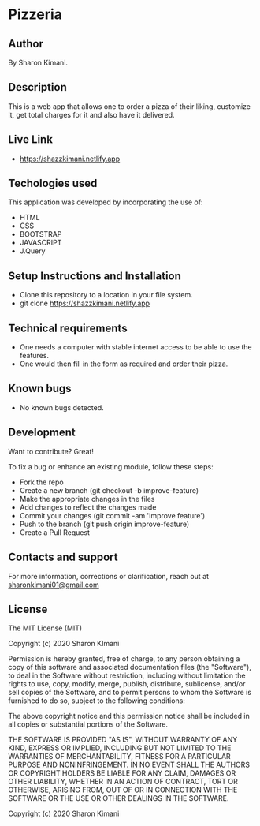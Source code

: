 # Pizzeria
## Author
 By Sharon Kimani.
 
## Description
This is a web app that allows one to order a pizza of their liking, customize it, get total charges for it and also have it delivered.

## Live Link 
 * https://shazzkimani.netlify.app
## Techologies used
This application was developed by incorporating the use of:
- HTML 
- CSS
- BOOTSTRAP
- JAVASCRIPT
- J.Query

## Setup Instructions and Installation
* Clone this repository to a location in your file system.
* git clone https://shazzkimani.netlify.app
## Technical requirements
- One needs a computer with stable internet access to be able to use the features. 
- One would then fill in the form as required and order their pizza.
## Known bugs
* No known bugs detected.
## Development
Want to contribute? Great!

To fix a bug or enhance an existing module, follow these steps:

- Fork the repo
- Create a new branch (git checkout -b improve-feature)
- Make the appropriate changes in the files
- Add changes to reflect the changes made
- Commit your changes (git commit -am 'Improve feature')
- Push to the branch (git push origin improve-feature)
- Create a Pull Request
## Contacts and support
For more information, corrections or clarification, reach out at sharonkimani01@gmail.com
## License
The MIT License (MIT)

Copyright (c) 2020 Sharon KImani

Permission is hereby granted, free of charge, to any person obtaining a copy of this software and associated documentation files (the "Software"), to deal in the Software without restriction, including without limitation the rights to use, copy, modify, merge, publish, distribute, sublicense, and/or sell copies of the Software, and to permit persons to whom the Software is furnished to do so, subject to the following conditions:

The above copyright notice and this permission notice shall be included in all copies or substantial portions of the Software.

THE SOFTWARE IS PROVIDED "AS IS", WITHOUT WARRANTY OF ANY KIND, EXPRESS OR IMPLIED, INCLUDING BUT NOT LIMITED TO THE WARRANTIES OF MERCHANTABILITY, FITNESS FOR A PARTICULAR PURPOSE AND NONINFRINGEMENT. IN NO EVENT SHALL THE AUTHORS OR COPYRIGHT HOLDERS BE LIABLE FOR ANY CLAIM, DAMAGES OR OTHER LIABILITY, WHETHER IN AN ACTION OF CONTRACT, TORT OR OTHERWISE, ARISING FROM, OUT OF OR IN CONNECTION WITH THE SOFTWARE OR THE USE OR OTHER DEALINGS IN THE SOFTWARE.

Copyright (c) 2020 Sharon Kimani
